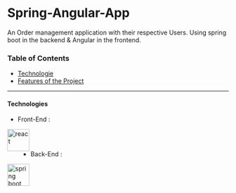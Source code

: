 # Spring-Angular-App
An Order management application with their respective Users. Using spring boot in the backend &amp; Angular in the frontend.


### Table of Contents


- [Technologie](#technologies)
- [Features of the Project](#feautures)
---



#### Technologies
- Front-End : 

 <img align="left" alt="react" width="50px" src="https://cdn3.iconfinder.com/data/icons/logos-and-brands-adobe/512/21_Angular-512.png" />


<br/><br/>
- Back-End : 
 <img align="left" alt="spring boot" width="50px" src="https://image.pngaaa.com/220/4144220-middle.png" />


</br>

